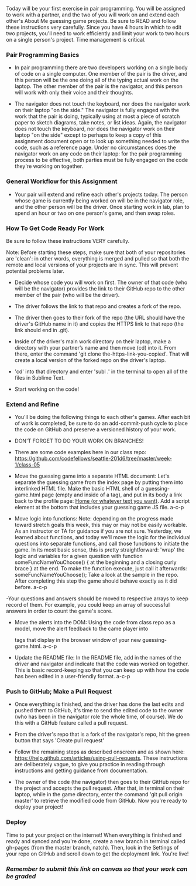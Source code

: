 Today will be your first exercise in pair programming. You will be assigned to work with a partner, and the two of you will work on and extend each other's About Me guessing game projects. Be sure to READ and follow these instructions very carefully.
Since you have 4 hours in which to edit two projects, you'll need to work efficiently and limit your work to two hours on a single person's project. Time management is critical.

### Pair Programming Basics

- In pair programming there are two developers working on a single body of code on a single computer. One member of the pair is the driver, and this person will be the one doing all of the typing actual work on the laptop. The other member of the pair is the navigator, and this person will work with only their voice and their thoughts.

- The navigator does not touch the keyboard, nor does the navigator work on their laptop "on the side." The navigator is fully engaged with the work that the pair is doing, typically using at most a piece of scratch paper to sketch diagrams, take notes, or list ideas. Again, the navigator does not touch the keyboard, nor does the navigator work on their laptop "on the side" except to perhaps to keep a copy of this assignment document open or to look up something needed to write the code, such as a reference page. Under no circumstances does the navigator work on any code on their laptop: for the pair programming process to be effective, both parties must be fully engaged on the code they're working on together.

### General Workflow for this Assignment

- Your pair will extend and refine each other's projects today. The person whose game is currently being worked on will be in the navigator role, and the other person will be the driver. Once starting work in lab, plan to spend an hour or two on one person's game, and then swap roles.

### How To Get Code Ready For Work

Be sure to follow these instructions VERY carefully.

Note: Before starting these steps, make sure that both of your repositories are 'clean': in other words, everything is merged and pulled so that both the remote and local versions of your projects are in sync. This will prevent potential problems later.

- Decide whose code you will work on first. The owner of that code (who will be the navigator) provides the link to their GitHub repo to the other member of the pair (who will be the driver).

- The driver follows the link to that repo and creates a fork of the repo.

- The driver then goes to their fork of the repo (the URL should have the driver's GitHub name in it) and copies the HTTPS link to that repo (the link should end in .git).

- Inside of the driver's main work directory on their laptop, make a directory with your partner’s name and then move (cd) into it. From there, enter the command 'git clone the-https-link-you-copied'. That will create a local version of the forked repo on the driver's laptop.

- 'cd' into that directory and enter 'subl .' in the terminal to open all of the files in Sublime Text.

- Start working on the code!

### Extend and Refine

- You'll be doing the following things to each other's games. After each bit of work is completed, be sure to do an add-commit-push cycle to place the code on GitHub and preserve a versioned history of your work.

- DON'T FORGET TO DO YOUR WORK ON BRANCHES!

- There are some code examples here in our class repo: https://github.com/codefellows/seattle-201d6/tree/master/week-1/class-05

- Move the guessing game into a separate HTML document: Let's separate the guessing game from the index page by putting them into interlinked HTML file. Make the basic HTML shell of a guessing-game.html page (empty <body> and <head> inside of a <html> tag), and put in its body a link back to the profile page: <a href="index.html">Home (or whatever text you want)</a>. Add a script element at the bottom that includes your guessing game JS file. a-c-p

- Move logic into functions: Note: depending on the progress made toward stretch goals this week, this may or may not be easily workable. As an instructor or TA for guidance if you are not sure. Yesterday, we learned about functions, and today we'll move the logic for the individual questions into separate functions, and call those functions to initiate the game. In its most basic sense, this is pretty straightforward: 'wrap' the logic and variables for a given question with function someFuncNameYouChoose() { at the beginning and a closing curly brace } at the end. To make the function execute, just call it afterwards: someFuncNameYouChoose(); Take a look at the sample in the repo. After completing this step the game should behave exactly as it did before. a-c-p

-Your questions and answers should be moved to respective arrays to keep record of them. For example, you could keep an array of successful answers in order to count the game's score.

- Move the alerts into the DOM: Using the code from class repo as a model, move the alert feedback to the came player into <p> tags that display in the browser window of your new guessing-game.html. a-c-p

- Update the README file: In the README file, add in the names of the driver and navigator and indicate that the code was worked on together. This is basic record-keeping so that you can keep up with how the code has been edited in a user-friendly format. a-c-p


### Push to GitHub; Make a Pull Request

- Once everything is finished, and the driver has done the last edits and pushed them to GitHub, it's time to send the edited code to the owner (who has been in the navigator role the whole time, of course). We do this with a GitHub feature called a pull request.

- From the driver's repo that is a fork of the navigator's repo, hit the green button that says 'Create pull request'

- Follow the remaining steps as described onscreen and as shown here: https://help.github.com/articles/using-pull-requests. These instructions are deliberately vague, to give you practice in reading through instructions and getting guidance from documentation.

- The owner of the code (the navigator) then goes to their GitHub repo for the project and accepts the pull request. After that, in terminal on their laptop, while in the game directory, enter the command 'git pull origin master' to retrieve the modified code from GitHub. Now you're ready to deploy your project!

### Deploy

Time to put your project on the internet! When everything is finished and ready and synced and you're done, create a new branch in terminal called gh-pages (from the master branch, natch). Then, look in the Settings of your repo on GitHub and scroll down to get the deployment link. You're live!

### *Remember to submit this link on canvas so that your work can be graded*
